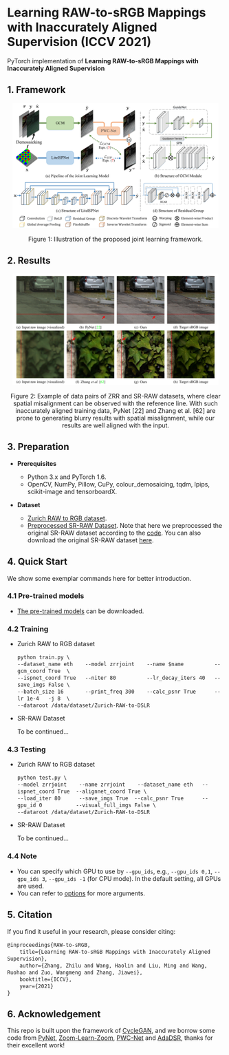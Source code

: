# Learning RAW-to-sRGB Mappings with Inaccurately Aligned Supervision (ICCV 2021)

PyTorch implementation of **Learning RAW-to-sRGB Mappings with Inaccurately Aligned Supervision**

## 1. Framework

<p align="center"><img src="./figs/framework.png" width="95%"></p>
<p align="center">Figure 1: Illustration of the proposed joint learning framework.</p>

## 2. Results

<p align="center"><img src="./figs/results.png" width="95%"></p>
<p align="center">Figure 2: Example of data pairs of ZRR and SR-RAW datasets, where clear spatial misalignment can be observed with the reference line. With such inaccurately aligned training data, PyNet [22] and Zhang et al. [62] are prone to generating blurry results with spatial misalignment, while our results are well aligned with the input.</p>

## 3. Preparation

- **Prerequisites**
    - Python 3.x and PyTorch 1.6.
    - OpenCV, NumPy, Pillow, CuPy, colour_demosaicing, tqdm, lpips, scikit-image and tensorboardX.

- **Dataset**
    - [Zurich RAW to RGB dataset](https://docs.google.com/forms/d/e/1FAIpQLSdH6Pqdlu0pk2vGZlazqoRYwWsxN3nsLFwYY6Zc5-RUjw3SdQ/viewform).
    - [Preprocessed SR-RAW Dataset](https://drive.google.com/drive/folders/1hpLG1ksFV_76ZNrUg9XGvSotMvX9tV_Z?usp=sharing). Note that here we preprocessed the original SR-RAW dataset according to the [code](https://github.com/ceciliavision/zoom-learn-zoom/blob/master/demo_rawrgb_pair.ipynb). You can also download the original SR-RAW dataset [here](https://drive.google.com/drive/folders/1UHKEUp77tiCZ9y05JtP6S9Tfo2RftK8m).
       
## 4. Quick Start

We show some exemplar commands here for better introduction.
<!-- and more useful scripts are given in the [scripts](./scripts) folder. -->

### 4.1 Pre-trained models

- [The pre-trained models](https://drive.google.com/drive/folders/12eMNZh-A9E4bVup-Kcy_F0_c0IToUyw7?usp=sharing) can be downloaded. 

### 4.2 Training

- Zurich RAW to RGB dataset 

    ```console
    python train.py \
    --dataset_name eth    --model zrrjoint    --name $name          --gcm_coord True  \
    --ispnet_coord True   --niter 80          --lr_decay_iters 40   --save_imgs False \
    --batch_size 16       --print_freq 300    --calc_psnr True      --lr 1e-4   -j 8  \
    --dataroot /data/dataset/Zurich-RAW-to-DSLR 
    ```

- SR-RAW Dataset
    
    To be continued...

### 4.3 Testing



- Zurich RAW to RGB dataset

    ```console
    python test.py \
    --model zrrjoint    --name zrrjoint    --dataset_name eth   --ispnet_coord True  --alignnet_coord True \
    --load_iter 80      --save_imgs True  --calc_psnr True      --gpu_id 0           --visual_full_imgs False \
    --dataroot /data/dataset/Zurich-RAW-to-DSLR
    ```

- SR-RAW Dataset
    
    To be continued...

### 4.4 Note

- You can specify which GPU to use by `--gpu_ids`, e.g., `--gpu_ids 0,1`, `--gpu_ids 3`, `--gpu_ids -1` (for CPU mode). In the default setting, all GPUs are used.
- You can refer to [options](./options/base_options.py) for more arguments.

## 5. Citation
If you find it useful in your research, please consider citing:

    @inproceedings{RAW-to-sRGB,
        title={Learning RAW-to-sRGB Mappings with Inaccurately Aligned Supervision},
        author={Zhang, Zhilu and Wang, Haolin and Liu, Ming and Wang, Ruohao and Zuo, Wangmeng and Zhang, Jiawei},
        booktitle={ICCV},
        year={2021}
    }

## 6. Acknowledgement

This repo is built upon the framework of [CycleGAN](https://github.com/junyanz/pytorch-CycleGAN-and-pix2pix), and we borrow some code from [PyNet](https://github.com/aiff22/PyNET-PyTorch), [Zoom-Learn-Zoom](https://github.com/ceciliavision/zoom-learn-zoom), [PWC-Net](https://github.com/sniklaus/pytorch-pwc) and [AdaDSR](https://github.com/csmliu/AdaDSR), thanks for their excellent work!
